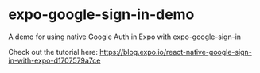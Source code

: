 # expo-google-sign-in-demo

A demo for using native Google Auth in Expo with expo-google-sign-in

Check out the tutorial here: https://blog.expo.io/react-native-google-sign-in-with-expo-d1707579a7ce
